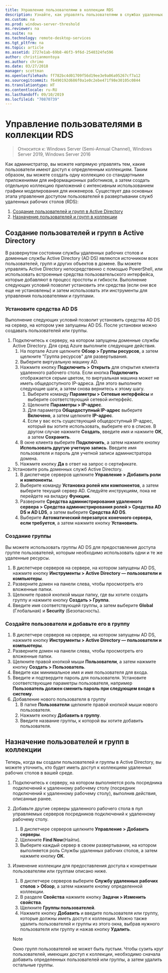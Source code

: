 ```yaml
---
title: Управление пользователями в коллекции RDS
description: Узнайте, как управлять пользователями в службах удаленных рабочих столов.
ms.custom: na
ms.prod: windows-server-threshold
ms.reviewer: na
ms.suite: na
ms.technology: remote-desktop-services
ms.tgt_pltfrm: na
ms.topic: article
ms.assetid: 2727e1ab-69b8-46f3-9f6d-2540324fe596
author: christianmontoya
ms.author: chrimo
ms.date: 03/27/2018
manager: scottman
ms.openlocfilehash: ff782bc4d01709f56d19ee3e9a06a95267cf7a12
ms.sourcegitcommit: f6490192d686f0a1e0c2ebe471f98e30105c0844
ms.translationtype: HT
ms.contentlocale: ru-RU
ms.lasthandoff: 09/10/2019
ms.locfileid: "70870739"
---
```

# <a name="manage-users-in-your-rds-collection"></a>Управление пользователями в коллекции RDS

>Относится к: Windows Server (Semi-Annual Channel), Windows Server 2019, Windows Server 2016

Как администратор, вы можете напрямую управлять тем, какие пользователи имеют доступ к определенным коллекциям. Таким образом, вы можете создать одну коллекцию со стандартными приложениями для информационных работников, а затем создать отдельную коллекцию приложений с интенсивным использованием графики моделирования для инженеров. Существует два основных этапа управления доступом пользователей в развертывании служб удаленных рабочих столов (RDS):

1.  [Создание пользователей и групп в Active Directory](#create-your-users-and-groups-in-active-directory)
2.  [Назначение пользователей и групп в коллекции](#assign-users-and-groups-to-collections)


## <a name="create-your-users-and-groups-in-active-directory"></a>Создание пользователей и групп в Active Directory

В развернутом состоянии службы удаленных рабочих столов и доменные службы Active Directory (AD DS) являются источником всех пользователей, групп и других объектов в домене. Вы можете управлять Active Directory непосредственно с помощью PowerShell, или использовать встроенные средства пользовательского интерфейса, которые добавляют в процесс простоты и гибкости. Выполнение следующих условий позволит установить эти средства (если они все еще не установлены) и затем использовать эти инструменты для управления пользователями и группами.

### <a name="install-ad-ds-tools"></a>Установите средства AD DS

Выполнение следующих условий позволит установить средства AD DS на сервер, на котором уже запущены AD DS. После установки можно создавать пользователей или группы.

1. Подключитесь к серверу, на котором запущены доменные службы Active Directory. Для сред Azure выполните следующие действия.
   1. На портале Azure щелкните **Обзор > Группы ресурсов**, а затем щелкните "Группа ресурсов" для развертывания.
   2. Выберите виртуальную машину AD.
   3. Нажмите кнопку **Подключить > Открыть** для открытия клиента удаленного рабочего стола. Если кнопка **Подключить** отображается серым цветом, то виртуальная машина может не иметь общедоступного IP-адреса. Для этого выполните следующие шаги, а затем снова вернитесь к этому шагу.
      1. Выберите команду **Параметры > Сетевые интерфейсы** и выберите соответствующий сетевой интерфейс.
      2. Щелкните **Параметры > IP-адрес**.
      3. Для параметра **Общедоступный IP-адрес** выберите **Включено**, а затем щелкните **IP-адрес**.
      4. Если у вас есть существующий общедоступный IP-адрес, который вы хотите использовать, выберите его в списке. В другом случае нажмите **Создать**, введите имя и нажмите **ОК**, а затем **Сохранить**.
   4. В окне клиента выберите **Подключить**, а затем нажмите кнопку **Использовать другую учетную запись**. Введите имя пользователя и пароль для учетной записи администратора домена.
   5. Нажмите кнопку **Да** в ответ на запрос о сертификате.
2. Установите роль доменных служб Active Directory.
   1. В диспетчере серверов щелкните **Управление > Добавить роли и компоненты**.
   2. Выберите команду **Установка ролей или компонентов**, а затем выберите текущий сервер AD. Следуйте инструкциям, пока не перейдете на вкладку **Функции**.
   3. Разверните **Средства администрирования удаленного сервера > Средства администрирования ролей > Средства AD DS и AD LDS**, а затем выберите **Средства AD DS**.
   4. Выберите **Автоматический перезапуск конечного сервера, если требуется**, а затем нажмите кнопку **Установить**.

### <a name="create-a-group"></a>Создание группы

Вы можете использовать группы AD DS для предоставления доступа группе пользователей, которым необходимо использовать одни и те же удаленные ресурсы.

1. В диспетчере серверов на сервере, на котором запущены AD DS, нажмите кнопку **Инструменты > Active Directory — пользователи и компьютеры**.
2. Разверните домен на панели слева, чтобы просмотреть его вложенные папки.
3. Щелкните правой кнопкой мыши папку, где вы хотите создать группу и нажмите кнопку **Создать > Группа**.
4. Введите имя соответствующей группы, а затем выберите **Global** (Глобальная) и **Security** (Безопасность).

### <a name="create-a-user-and-add-to-a-group"></a>Создайте пользователя и добавьте его в группу
1. В диспетчере серверов на сервере, на котором запущены AD DS, нажмите кнопку **Инструменты > Active Directory — пользователи и компьютеры**.
2. Разверните домен на панели слева, чтобы просмотреть его вложенные папки.
3. Щелкните правой кнопкой мыши **Пользователи**, а затем нажмите кнопку **Создать > Пользователь**.
4. Введите как минимальное имя и имя пользователя для входа.
5. Введите и подтвердите пароль для пользователя. Установите соответствующие параметры пользователя, например **Пользователь должен сменить пароль при следующем входе в систему**.
6. Добавление нового пользователя в группу
   1. В папке **Пользователи** щелкните правой кнопкой мыши нового пользователя.
   2. Нажмите кнопку **Добавить в группу**.
   3. Введите название группы, к которой вы хотите добавить пользователя.

## <a name="assign-users-and-groups-to-collections"></a>Назначение пользователей и групп в коллекции
Теперь, когда вы создали пользователей и группы в Active Directory, вы можете уточнить, кто будет иметь доступ к коллекциям удаленных рабочих столов в вашей среде.

1. Подключитесь к серверу, на котором выполняется роль посредника подключений к удаленному рабочему столу (посредник подключений к удаленному рабочему столу), выполнив действия, описанные ранее.
2. Добавьте другие серверы удаленного рабочего стола в пул управляемых серверов посредников подключений к удаленному рабочему столу.
   1. В диспетчере серверов щелкните **Управление > Добавить серверы**.
   2. Щелкните **Find Now**(Найти).
   3. Выберите каждый сервер в своем развертывании, на котором выполняется роль Службы удаленных рабочих столов, а затем нажмите кнопку **ОК**.
3. Изменение коллекции для предоставления доступа к конкретным пользователям или группам описано ниже.
   1. В диспетчере серверов выберите **Службу удаленных рабочих столов > Обзор**, а затем нажмите кнопку определенной коллекции.
   2. В разделе **Свойства** нажмите кнопку **Задачи > Изменить свойства**.
   3. Щелкните **Группы пользователей**.
   4. Нажмите кнопку **Добавить** и введите пользователя или группу, которые должны иметь доступ к коллекции. Можно также удалить пользователей и группы из этого окна, выбрав нужного пользователя или группу и нажав кнопку **Удалить**. 
   
   >[!NOTE] 
   > Окно групп пользователей не может быть пустым. Чтобы сузить круг пользователей, имеющих доступ к коллекции, необходимо сначала добавить определенных пользователей или группы, а затем удалить остальные группы.